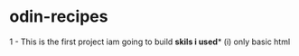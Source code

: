 # odin-recipes
1 - This is the first project  iam going to build 
******skils i used*******
(i) only basic html